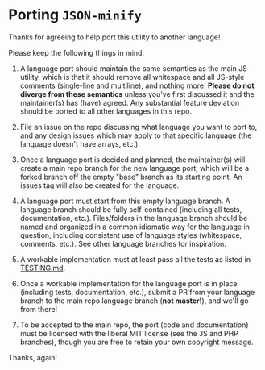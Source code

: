 # Porting `JSON-minify`

Thanks for agreeing to help port this utility to another language!

Please keep the following things in mind:

 1. A language port should maintain the same semantics as the main JS utility, which is that it should remove all whitespace and all JS-style comments (single-line and multiline), and nothing more. **Please do not diverge from these semantics** unless you've first discussed it and the maintainer(s) has (have) agreed. Any substantial feature deviation should be ported to all other languages in this repo.

 2. File an issue on the repo discussing what language you want to port to, and any design issues which may apply to that specific language (the language doesn't have arrays, etc.).
 
 3. Once a language port is decided and planned, the maintainer(s) will create a main repo branch for the new language port, which will be a forked branch off the empty "base" branch as its starting point. An issues tag will also be created for the language.
 
 4. A language port must start from this empty language branch. A language branch should be fully self-contained (including all tests, documentation, etc.). Files/folders in the language branch should be named and organized in a common idiomatic way for the language in question, including consistent use of language styles (whitespace, comments, etc.). See other language branches for inspiration.
 
 5. A workable implementation must at least pass all the tests as listed in [TESTING.md](TESTING.md).
 
 6. Once a workable implementation for the language port is in place (including tests, documentation, etc.), submit a PR from your language branch to the main repo language branch (**not master!**), and we'll go from there!

 7. To be accepted to the main repo, the port (code and documentation) must be licensed with the liberal MIT license (see the JS and PHP branches), though you are free to retain your own copyright message.

Thanks, again!
